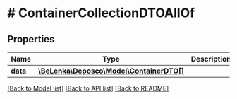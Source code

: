 # # ContainerCollectionDTOAllOf

## Properties

Name | Type | Description | Notes
------------ | ------------- | ------------- | -------------
**data** | [**\BeLenka\Deposco\Model\ContainerDTO[]**](ContainerDTO.md) |  | [optional]

[[Back to Model list]](../../README.md#models) [[Back to API list]](../../README.md#endpoints) [[Back to README]](../../README.md)

